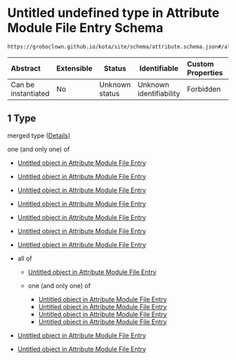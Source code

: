 # Untitled undefined type in Attribute Module File Entry Schema

```txt
https://groboclown.github.io/kota/site/schema/attribute.schema.json#/allOf/1
```




| Abstract            | Extensible | Status         | Identifiable            | Custom Properties | Additional Properties | Access Restrictions | Defined In                                                                                       |
| :------------------ | ---------- | -------------- | ----------------------- | :---------------- | --------------------- | ------------------- | ------------------------------------------------------------------------------------------------ |
| Can be instantiated | No         | Unknown status | Unknown identifiability | Forbidden         | Allowed               | none                | [attribute.schema.json\*](../../../../docs/bin/out/attribute.schema.json "open original schema") |

## 1 Type

merged type ([Details](attribute-allof-1.md))

one (and only one) of

-   [Untitled object in Attribute Module File Entry](attribute-allof-1-oneof-0.md "check type definition")
-   [Untitled object in Attribute Module File Entry](attribute-allof-1-oneof-1.md "check type definition")
-   [Untitled object in Attribute Module File Entry](attribute-allof-1-oneof-2.md "check type definition")
-   [Untitled object in Attribute Module File Entry](attribute-allof-1-oneof-3.md "check type definition")
-   [Untitled object in Attribute Module File Entry](attribute-allof-1-oneof-4.md "check type definition")
-   [Untitled object in Attribute Module File Entry](attribute-allof-1-oneof-5.md "check type definition")
-   [Untitled object in Attribute Module File Entry](attribute-allof-1-oneof-6.md "check type definition")
-   all of

    -   [Untitled object in Attribute Module File Entry](attribute-allof-1-oneof-7-allof-0.md "check type definition")
    -   one (and only one) of

        -   [Untitled object in Attribute Module File Entry](attribute-allof-1-oneof-7-allof-1-oneof-0.md "check type definition")
        -   [Untitled object in Attribute Module File Entry](attribute-allof-1-oneof-7-allof-1-oneof-1.md "check type definition")
        -   [Untitled object in Attribute Module File Entry](attribute-allof-1-oneof-7-allof-1-oneof-2.md "check type definition")
        -   [Untitled object in Attribute Module File Entry](attribute-allof-1-oneof-7-allof-1-oneof-3.md "check type definition")
-   [Untitled object in Attribute Module File Entry](attribute-allof-1-oneof-8.md "check type definition")
-   [Untitled object in Attribute Module File Entry](attribute-allof-1-oneof-9.md "check type definition")
